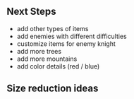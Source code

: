 ## Next Steps

- add other types of items
- add enemies with different difficulties
- customize items for enemy knight
- add more trees
- add more mountains
- add color details (red / blue)

## Size reduction ideas
